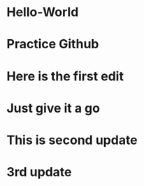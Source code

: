 # Hello-World
# Practice Github
# Here is the first edit
# Just give it a go
# This is second update
# 3rd update
